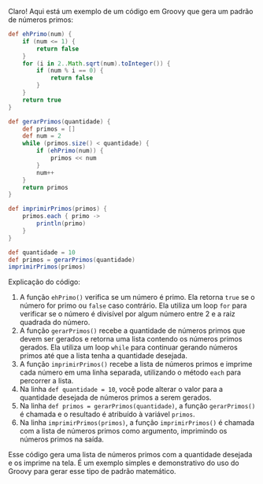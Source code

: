 Claro! Aqui está um exemplo de um código em Groovy que gera um padrão de números primos:

```groovy
def ehPrimo(num) {
    if (num <= 1) {
        return false
    }
    for (i in 2..Math.sqrt(num).toInteger()) {
        if (num % i == 0) {
            return false
        }
    }
    return true
}

def gerarPrimos(quantidade) {
    def primos = []
    def num = 2
    while (primos.size() < quantidade) {
        if (ehPrimo(num)) {
            primos << num
        }
        num++
    }
    return primos
}

def imprimirPrimos(primos) {
    primos.each { primo ->
        println(primo)
    }
}

def quantidade = 10
def primos = gerarPrimos(quantidade)
imprimirPrimos(primos)
```

Explicação do código:

1. A função `ehPrimo()` verifica se um número é primo. Ela retorna `true` se o número for primo ou `false` caso contrário. Ela utiliza um loop `for` para verificar se o número é divisível por algum número entre 2 e a raiz quadrada do número.
2. A função `gerarPrimos()` recebe a quantidade de números primos que devem ser gerados e retorna uma lista contendo os números primos gerados. Ela utiliza um loop `while` para continuar gerando números primos até que a lista tenha a quantidade desejada.
3. A função `imprimirPrimos()` recebe a lista de números primos e imprime cada número em uma linha separada, utilizando o método `each` para percorrer a lista.
4. Na linha `def quantidade = 10`, você pode alterar o valor para a quantidade desejada de números primos a serem gerados.
5. Na linha `def primos = gerarPrimos(quantidade)`, a função `gerarPrimos()` é chamada e o resultado é atribuído à variável `primos`.
6. Na linha `imprimirPrimos(primos)`, a função `imprimirPrimos()` é chamada com a lista de números primos como argumento, imprimindo os números primos na saída.

Esse código gera uma lista de números primos com a quantidade desejada e os imprime na tela. É um exemplo simples e demonstrativo do uso do Groovy para gerar esse tipo de padrão matemático.